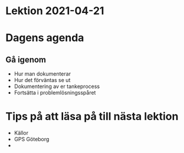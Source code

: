 # Lektion 2021-04-21

# Dagens agenda

## Gå igenom

- Hur man dokumenterar
- Hur det förväntas se ut
- Dokumentering av er tankeprocess
- Fortsätta i problemlösningsspåret

# Tips på att läsa på till nästa lektion

- Källor
- GPS Göteborg
- 



